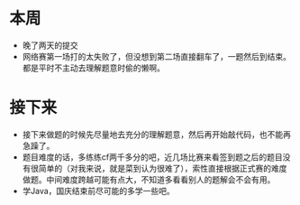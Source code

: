 # 本周
- 晚了两天的提交
- 网络赛第一场打的太失败了，但没想到第二场直接翻车了，一题然后到结束。都是平时不主动去理解题意时偷的懒啊。

# 接下来
- 接下来做题的时候先尽量地去充分的理解题意，然后再开始敲代码，也不能再急躁了。
- 题目难度的话，多练练cf两千多分的吧，近几场比赛来看签到题之后的题目没有很简单的（对我来说，就是菜到认为很难了），索性直接根据正式赛的难度做题。中间难度跨越可能有点大，不知道多看看别人的题解会不会有用。
- 学Java，国庆结束前尽可能的多学一些吧。
